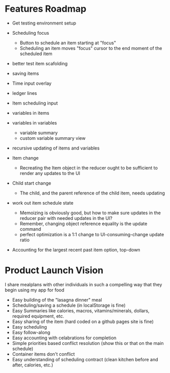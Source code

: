 # Features Roadmap

- Get testing environment setup

- Scheduling focus
  - Button to schedule an item starting at "focus"
  - Scheduling an item moves "focus" cursor to the end moment of the scheduled item

- better test item scafolding

- saving items

- Time input overlay

- ledger lines

- Item scheduling input

- variables in items

- variables in variables
  - variable summary
  - custom variable summary view

- recursive updating of items and variables
- Item change
  - Recreating the Item object in the reducer ought to be sufficient to render any updates to the UI
- Child start change
  - The child, and the parent reference of the child item, needs updating

- work out item schedule state
  - Memoizing is obviously good, but how to make sure updates in the reducer pair with needed updates in the UI?
  - Remember, changing object reference equality is the update command
  - perfect optimization is a 1:1 change to UI-consuming-change update ratio

- Accounting for the largest recent past item option, top-down

# Product Launch Vision
I share mealplans with other individuals in such a compelling way that they begin using my app for food
  - Easy building of the "lasagna dinner" meal
  - Scheduling/saving a schedule (in localStorage is fine)
  - Easy Summaries like calories, macros, vitamins/minerals, dollars, required equipment, etc.
  - Easy sharing of the item (hard coded on a github pages site is fine)
  - Easy scheduling
  - Easy follow-along
  - Easy accounting with celabrations for completion
  - Simple priorities based conflict resolution (show this or that on the main schedule)
  - Container items don't conflict
  - Easy understanding of scheduling contract (clean kitchen before and after, calories, etc.)
